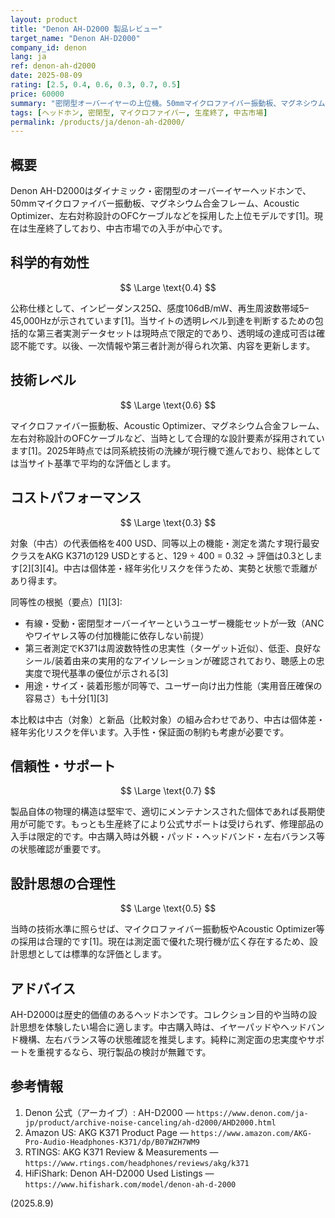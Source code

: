 ```yaml
---
layout: product
title: "Denon AH-D2000 製品レビュー"
target_name: "Denon AH-D2000"
company_id: denon
lang: ja
ref: denon-ah-d2000
date: 2025-08-09
rating: [2.5, 0.4, 0.6, 0.3, 0.7, 0.5]
price: 60000
summary: "密閉型オーバーイヤーの上位機。50mmマイクロファイバー振動板、マグネシウム合金フレーム、Acoustic Optimizerを採用。公称25Ω/106dB/mW、再生周波数帯域5–45,000Hz。現在は生産終了で中古市場中心の流通"
tags: [ヘッドホン, 密閉型, マイクロファイバー, 生産終了, 中古市場]
permalink: /products/ja/denon-ah-d2000/
---
```


## 概要

Denon AH-D2000はダイナミック・密閉型のオーバーイヤーヘッドホンで、50mmマイクロファイバー振動板、マグネシウム合金フレーム、Acoustic Optimizer、左右対称設計のOFCケーブルなどを採用した上位モデルです[1]。現在は生産終了しており、中古市場での入手が中心です。

## 科学的有効性

$$ \Large \text{0.4} $$

公称仕様として、インピーダンス25Ω、感度106dB/mW、再生周波数帯域5–45,000Hzが示されています[1]。当サイトの透明レベル到達を判断するための包括的な第三者実測データセットは現時点で限定的であり、透明域の達成可否は確認不能です。以後、一次情報や第三者計測が得られ次第、内容を更新します。

## 技術レベル

$$ \Large \text{0.6} $$

マイクロファイバー振動板、Acoustic Optimizer、マグネシウム合金フレーム、左右対称設計のOFCケーブルなど、当時として合理的な設計要素が採用されています[1]。2025年時点では同系統技術の洗練が現行機で進んでおり、総体としては当サイト基準で平均的な評価とします。

## コストパフォーマンス

$$ \Large \text{0.3} $$

対象（中古）の代表価格を400 USD、同等以上の機能・測定を満たす現行最安クラスをAKG K371の129 USDとすると、129 ÷ 400 = 0.32 → 評価は0.3とします[2][3][4]。中古は個体差・経年劣化リスクを伴うため、実勢と状態で乖離があり得ます。

同等性の根拠（要点）[1][3]:
- 有線・受動・密閉型オーバーイヤーというユーザー機能セットが一致（ANCやワイヤレス等の付加機能に依存しない前提）
- 第三者測定でK371は周波数特性の忠実性（ターゲット近似）、低歪、良好なシール/装着由来の実用的なアイソレーションが確認されており、聴感上の忠実度で現代基準の優位が示される[3]
- 用途・サイズ・装着形態が同等で、ユーザー向け出力性能（実用音圧確保の容易さ）も十分[1][3]

本比較は中古（対象）と新品（比較対象）の組み合わせであり、中古は個体差・経年劣化リスクを伴います。入手性・保証面の制約も考慮が必要です。

## 信頼性・サポート

$$ \Large \text{0.7} $$

製品自体の物理的構造は堅牢で、適切にメンテナンスされた個体であれば長期使用が可能です。もっとも生産終了により公式サポートは受けられず、修理部品の入手は限定的です。中古購入時は外観・パッド・ヘッドバンド・左右バランス等の状態確認が重要です。

## 設計思想の合理性

$$ \Large \text{0.5} $$

当時の技術水準に照らせば、マイクロファイバー振動板やAcoustic Optimizer等の採用は合理的です[1]。現在は測定面で優れた現行機が広く存在するため、設計思想としては標準的な評価とします。

## アドバイス

AH-D2000は歴史的価値のあるヘッドホンです。コレクション目的や当時の設計思想を体験したい場合に適します。中古購入時は、イヤーパッドやヘッドバンド機構、左右バランス等の状態確認を推奨します。純粋に測定面の忠実度やサポートを重視するなら、現行製品の検討が無難です。

## 参考情報

1. Denon 公式（アーカイブ）: AH-D2000 — `https://www.denon.com/ja-jp/product/archive-noise-canceling/ah-d2000/AHD2000.html`
2. Amazon US: AKG K371 Product Page — `https://www.amazon.com/AKG-Pro-Audio-Headphones-K371/dp/B07WZH7WM9`
3. RTINGS: AKG K371 Review & Measurements — `https://www.rtings.com/headphones/reviews/akg/k371`
4. HiFiShark: Denon AH-D2000 Used Listings — `https://www.hifishark.com/model/denon-ah-d-2000`

(2025.8.9)